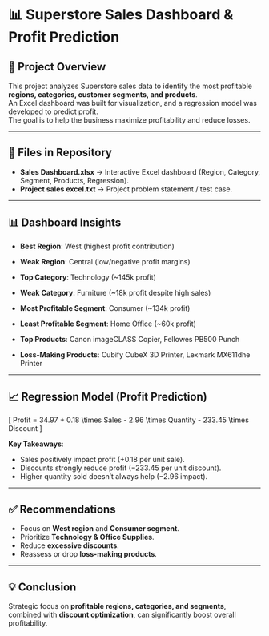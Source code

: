 # 📊 Superstore Sales Dashboard & Profit Prediction

## 🔎 Project Overview
This project analyzes Superstore sales data to identify the most profitable **regions, categories, customer segments, and products**.  
An Excel dashboard was built for visualization, and a regression model was developed to predict profit.  
The goal is to help the business maximize profitability and reduce losses.

---

## 📂 Files in Repository
- **Sales Dashboard.xlsx** → Interactive Excel dashboard (Region, Category, Segment, Products, Regression).  
- **Project sales excel.txt** → Project problem statement / test case.  

---

## 📊 Dashboard Insights
- **Best Region**: West (highest profit contribution)  
- **Weak Region**: Central (low/negative profit margins)  

- **Top Category**: Technology (~145k profit)  
- **Weak Category**: Furniture (~18k profit despite high sales)  

- **Most Profitable Segment**: Consumer (~134k profit)  
- **Least Profitable Segment**: Home Office (~60k profit)  

- **Top Products**: Canon imageCLASS Copier, Fellowes PB500 Punch  
- **Loss-Making Products**: Cubify CubeX 3D Printer, Lexmark MX611dhe Printer  

---

## 📈 Regression Model (Profit Prediction)
\[
Profit = 34.97 + 0.18 \times Sales - 2.96 \times Quantity - 233.45 \times Discount
\]

**Key Takeaways**:  
- Sales positively impact profit (+0.18 per unit sale).  
- Discounts strongly reduce profit (−233.45 per unit discount).  
- Higher quantity sold doesn’t always help (−2.96 impact).  

---

## ✅ Recommendations
- Focus on **West region** and **Consumer segment**.  
- Prioritize **Technology & Office Supplies**.  
- Reduce **excessive discounts**.  
- Reassess or drop **loss-making products**.  

---

## 💡 Conclusion
Strategic focus on **profitable regions, categories, and segments**, combined with **discount optimization**, can significantly boost overall profitability.  

